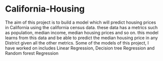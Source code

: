 # California-Housing
The aim of this project is to build a model which will predict housing prices in California using the california census data. these data has a metrics such as population, median income, median housing prices and so on. this model learns from this data and be able to predict the median housing price in any District given all the other metrics.
Some of the models of this project, I have worked on includes Linear Regression, Decision tree Regression and Random forest Regression
